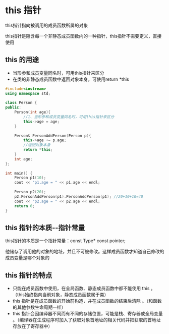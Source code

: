 ﻿# this 指针
this指针指向被调用的成员函数所属的对象

this指针是隐含每一个非静态成员函数内的一种指针，this指针不需要定义，直接使用

this 的用途
-----------
* 当形参和成员变量同名时，可用this指针来区分
* 在类的非静态成员函数中返回对象本身，可使用return *this
```c++
#include<iostream>
using namespace std;
 
class Person {
public:
	Person(int age){
		//1、当形参和成员变量同名时，可用this指针来区分
		this->age = age;
	}
 
	Person& PersonAddPerson(Person p){
		this->age += p.age;
		//返回对象本身
		return *this;
	}
	int age;
};
 
int main() {
	Person p1(10);
	cout << "p1.age = " << p1.age << endl;
 
	Person p2(20);
	p2.PersonAddPerson(p1).PersonAddPerson(p1);	//20+10+10=40 
	cout << "p2.age = " << p2.age << endl;
	return 0;
}
```

this 指针的本质--指针常量
-------------------------
this指针的本质是一个指针常量：const Type* const pointer; 

他储存了调用他的对象的地址，并且不可被修改。这样成员函数才知道自己修改的成员变量是哪个对象的

this 指针的特点
---------------
* 只能在成员函数中使用，在全局函数、静态成员函数中都不能使用 this 。（this始终指向当前对象，静态成员函数属于类）
* this 指针是在成员函数的开始前构造，并在成员函数的结束后清除 。（和函数的其他参数生命周期一样）
* this 指针会因编译器不同而有不同的存储位置，可能是栈、寄存器或全局变量 。（编译器在生成程序时加入了获取对象首地址的相关代码并把获取的首地址存放在了寄存器中）